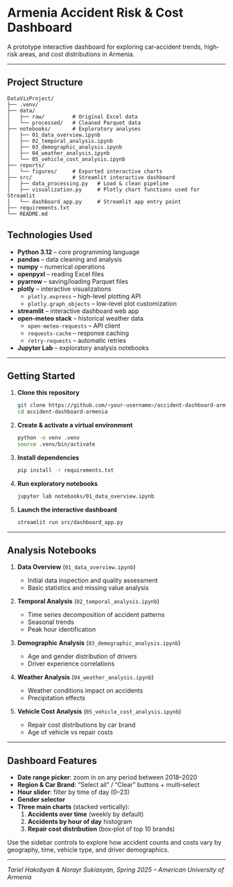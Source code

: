 # Armenia Accident Risk & Cost Dashboard

A prototype interactive dashboard for exploring car‐accident trends, high‐risk areas, and cost distributions in Armenia.

---

## Project Structure

```
DataVizProject/
├── .venv/                   
├── data/
│   ├── raw/         # Original Excel data
│   └── processed/   # Cleaned Parquet data
├── notebooks/       # Exploratory analyses
│   ├── 01_data_overview.ipynb
│   ├── 02_temporal_analysis.ipynb
│   ├── 03_demographic_analysis.ipynb
│   ├── 04_weather_analysis.ipynb
│   └── 05_vehicle_cost_analysis.ipynb
├── reports/
│   └── figures/     # Exported interactive charts
├── src/             # Streamlit interactive dashboard
│   ├── data_processing.py   # Load & clean pipeline
│   ├── visualization.py     # Plotly chart functions used for Streamlit
│   └── dashboard_app.py     # Streamlit app entry point
├── requirements.txt
└── README.md
```

## Technologies Used

- **Python 3.12** – core programming language
- **pandas** – data cleaning and analysis
- **numpy** – numerical operations
- **openpyxl** – reading Excel files
- **pyarrow** – saving/loading Parquet files
- **plotly** – interactive visualizations
  - `plotly.express` – high-level plotting API
  - `plotly.graph_objects` – low-level plot customization
- **streamlit** – interactive dashboard web app
- **open-meteo stack** – historical weather data
  - `open-meteo-requests` – API client
  - `requests-cache` – response caching
  - `retry-requests` – automatic retries
- **Jupyter Lab** – exploratory analysis notebooks

---

## Getting Started

1. **Clone this repository**  
   ```bash
   git clone https://github.com/<your-username>/accident-dashboard-armenia.git
   cd accident-dashboard-armenia
   ```

2. **Create & activate a virtual environment**  
   ```bash
   python -m venv .venv
   source .venv/bin/activate
   ```

3. **Install dependencies**  
   ```bash
   pip install -r requirements.txt
   ```

4. **Run exploratory notebooks**  
   ```bash
   jupyter lab notebooks/01_data_overview.ipynb
   ```

5. **Launch the interactive dashboard**  
   ```bash
   streamlit run src/dashboard_app.py
   ```
---

## Analysis Notebooks

1. **Data Overview** (`01_data_overview.ipynb`)
   - Initial data inspection and quality assessment
   - Basic statistics and missing value analysis

2. **Temporal Analysis** (`02_temporal_analysis.ipynb`)
   - Time series decomposition of accident patterns
   - Seasonal trends
   - Peak hour identification

3. **Demographic Analysis** (`03_demographic_analysis.ipynb`)
   - Age and gender distribution of drivers
   - Driver experience correlations

4. **Weather Analysis** (`04_weather_analysis.ipynb`)
   - Weather conditions impact on accidents
   - Precipitation effects

5. **Vehicle Cost Analysis** (`05_vehicle_cost_analysis.ipynb`)
   - Repair cost distributions by car brand
   - Age of vehicle vs repair costs

---

## Dashboard Features

- **Date range picker**: zoom in on any period between 2018–2020  
- **Region & Car Brand**: “Select all” / “Clear” buttons + multi‐select  
- **Hour slider**: filter by time of day (0–23)  
- **Gender selector**  
- **Three main charts** (stacked vertically):  
  1. **Accidents over time** (weekly by default)  
  2. **Accidents by hour of day** histogram  
  3. **Repair cost distribution** (box‐plot of top 10 brands)  

Use the sidebar controls to explore how accident counts and costs vary by geography, time, vehicle type, and driver demographics.

---

*Tariel Hakobyan & Norayr Sukiasyan, Spring 2025 – American University of Armenia*  

